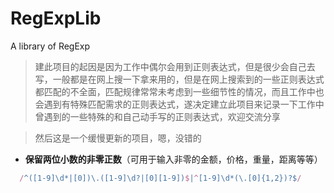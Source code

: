 # RegExpLib
A  library of RegExp
> 建此项目的起因是因为工作中偶尔会用到正则表达式，但是很少会自己去写，一般都是在网上搜一下拿来用的，但是在网上搜索到的一些正则表达式都匹配的不全面，匹配规律常常未考虑到一些细节性的情况，而且工作中也会遇到有特殊匹配需求的正则表达式，遂决定建立此项目来记录一下工作中曾遇到的一些特殊的和自己动手写的正则表达式，欢迎交流分享

> 然后这是一个缓慢更新的项目，嗯，没错的

- **保留两位小数的非零正数**（可用于输入非零的金额，价格，重量，距离等等）
```javaScript
  /^([1-9]\d*|[0])\.([1-9]\d?|[0][1-9])$|^[1-9]\d*(\.[0]{1,2})?$/
```
